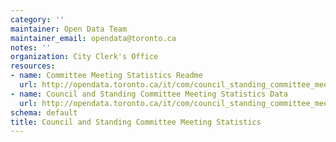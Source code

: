 ```yaml
---
category: ''
maintainer: Open Data Team
maintainer_email: opendata@toronto.ca
notes: ''
organization: City Clerk's Office
resources:
- name: Committee Meeting Statistics Readme
  url: http://opendata.toronto.ca/it/com/council_standing_committee_meeting_stats_readme.xls
- name: Council and Standing Committee Meeting Statistics Data
  url: http://opendata.toronto.ca/it/com/council_standing_committee_meeting_stats.CSV
schema: default
title: Council and Standing Committee Meeting Statistics
---
```

